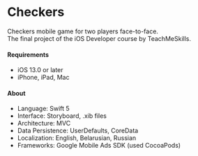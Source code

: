 <h1>Checkers</h1>
<p>
Checkers mobile game for two players face-to-face.</br>
The final project of the iOS Developer course by TeachMeSkills.
</p>


<h4>Requirements</h4>
<ul>
    <li>iOS 13.0 or later</li>
    <li>iPhone, iPad, Mac</li>
</ul>

	
<h4>About</h4>
<ul>
    <li>Language: Swift 5</li>
    <li>Interface: Storyboard, .xib files </li>
    <li>Architecture: MVC</li>
    <li>Data Persistence: UserDefaults, CoreData</li>
    <li>Localization: English, Belarusian, Russian </li>
    <li>Frameworks: Google Mobile Ads SDK (used CocoaPods)</li>
</ul>
